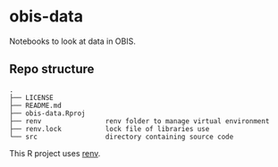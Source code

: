 # obis-data

Notebooks to look at data in OBIS.

## Repo structure

    .
    ├── LICENSE
    ├── README.md
    ├── obis-data.Rproj
    ├── renv                renv folder to manage virtual environment
    ├── renv.lock           lock file of libraries use
    └── src                 directory containing source code

This R project uses [renv](https://rstudio.github.io/renv/articles/renv.html).
